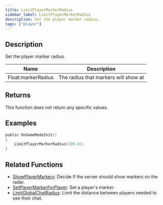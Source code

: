 ```yaml
---
title: LimitPlayerMarkerRadius
sidebar_label: LimitPlayerMarkerRadius
description: Set the player marker radius.
tags: ["player"]
---
```


## Description

Set the player marker radius.

| Name                | Description                          |
| ------------------- | ------------------------------------ |
| Float:markerRadius  | The radius that markers will show at |

## Returns

This function does not return any specific values.

## Examples

```c
public OnGameModeInit()
{
    LimitPlayerMarkerRadius(100.0);
}
```

## Related Functions

- [ShowPlayerMarkers](ShowPlayerMarkers): Decide if the server should show markers on the radar.
- [SetPlayerMarkerForPlayer](SetPlayerMarkerForPlayer): Set a player's marker.
- [LimitGlobalChatRadius](LimitGlobalChatRadius): Limit the distance between players needed to see their chat.
